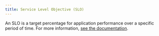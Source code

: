 ```yaml
---
title: Service Level Objective (SLO)
---
```

An SLO is a target percentage for application performance over a specific period of time.
For more information, <a href="https://docs.datadoghq.com/service_management/service_level_objectives/">see the documentation</a>.